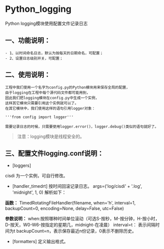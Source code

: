 # Python_logging
Python logging模块使用配置文件记录日志

## 一、功能说明：
    - 1、以时间命名日志，默认为按每天的日期命名，可配置；
    - 2、设置日志级别开关，可配置；


## 二、使用说明：

    工程中我们使用一个名字为config.py的Python模块用来保存全局的配置，
    由于logging在工程中每个源代码文件都可能用到，
    因此我们把logging模块在config.py中生成一个实例，
    这样其它模块只需要引用这个实例就可以了。
    在其它模块中，我们使用这样的语句引用logger对象：
    
    '''from config import logger'''

    需要记录日志的时候，只需要使用logger.error()，logger.debug()类似的语句就好了。

> 注意：logging模块是线程安全的。


## 三、配置文件logging.conf说明：

- [loggers]

cisdi 为一个实例，可自行修改。

- [handler_timedrt]
    按时间回滚记录日志。
    args=('log/cisdi' + '.log', 'midnight', 1, 0) 解析如下：

**函数：**
    TimedRotatingFileHandler(filename, when='h', interval=1, backupCount=0, encoding=None, delay=False, utc=False)

**参数说明：**
    when:按照哪种时间单位滚动（可选S-按秒，M-按分钟，H-按小时，D-按天，W0-W6-按指定的星期几，midnight-在凌晨）
    interval=t： 表示间隔时间为t
    backupCount=n，表示保存最近n份记录，0表示不删除历史。

- [formatters] 
    定义输出格式。
